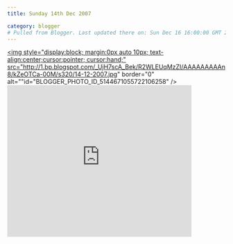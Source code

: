```yaml
---
title: Sunday 14th Dec 2007

category: blogger
# Pulled from Blogger. Last updated there on: Sun Dec 16 16:00:00 GMT 2007
---
```

<a onblur="try {parent.deselectBloggerImageGracefully();} catch(e) {}" href="http://1.bp.blogspot.com/_UjH7scA_Bek/R2WLEUqMzZI/AAAAAAAAAn8/kZeOTCa-00M/s1600-h/14-12-2007.jpg"><img style="display:block; margin:0px auto 10px; text-align:center;cursor:pointer; cursor:hand;" src="http://1.bp.blogspot.com/_UjH7scA_Bek/R2WLEUqMzZI/AAAAAAAAAn8/kZeOTCa-00M/s320/14-12-2007.jpg" border="0" alt=""id="BLOGGER_PHOTO_ID_5144671055722106258" /></a><br /><iframe width="425" height="350" frameborder="0" scrolling="no" marginheight="0" marginwidth="0" src="http://maps.google.com/maps/ms?ie=UTF8&amp;hl=en&amp;msa=0&amp;msid=103327432324011152434.0004416947ca402e0832c&amp;ll=53.25889,-6.229591&amp;spn=0.141914,0.181275&amp;om=1&amp;output=embed&amp;s=AARTsJop9yd8go57IkhjZmeAqVnIDQvCBw"></iframe><br />
